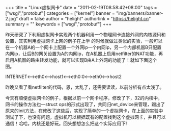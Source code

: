 +++
title = "Linux虚拟网卡"
date = "2011-02-19T08:58:42+08:00"
tags = ["wsgi","protobuf"]
categories = ["kernel"]
banner = "img/banners/banner-2.jpg"
draft = false
author = "helight"
authorlink = "https://helight.cn"
summary = ""
keywords = ["wsgi","protobuf"]
+++

昨天研究了下利用虚拟网卡实现两个机器利用一个物理网卡连接外网的内核源码和设置，其实利用虚拟网卡上网的例子在上学 的时候就做过类似的实验，一般可以在一个机器A的一个网卡上配置一个外网ip一个内网ip，另一个内部机器B只配置内网ip，让后B的网关设置为A的内网ip，在A机器上启用netfilter的NAT功能，再启用A机器的路由转发功能，就可以实现B由A上外网的功能了！就如下面这个图。
<!--more-->

 INTERNET<——>eth0<——>host1<——>eth0:0<——>eth0<——>host2

昨晚又看了看netfilter的代码，恩，太乱了，还需要读读，以前分析有点太浅了。

今天有顺便虚拟网卡的例子，根据以前一个网卡程序，修改了下，32的内核中，网卡的操作方法也一struct ops的形式出现了，共同归net_device来管理，踢出了原来的init方法，在修改了这些后，实现了简单的一个虚拟网卡，在上面的实验中测试了下，也没有问题，虚拟机可以根据既有的配置找到这个虚拟网卡，并且可以通信！哈哈，内核还是好玩。回头想想怎么把这个实际应用下!